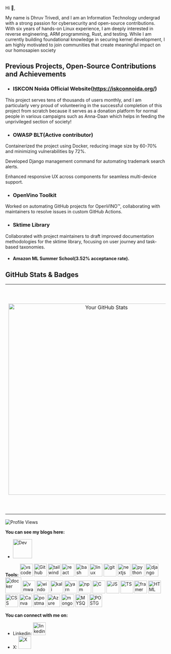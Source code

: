 Hi 👋,

My name is Dhruv Trivedi, and I am an Information Technology undergrad with a strong passion for cybersecurity and open-source contributions. With six years of hands-on Linux experience, I am deeply interested in reverse engineering, ARM programming, Rust, and testing. While I am currently building foundational knowledge in securing kernel development, I am highly motivated to join communities that create meaningful impact on our homosapien society

## Previous Projects, Open-Source Contributions and Achievements

- ### ISKCON Noida Official Website(https://iskconnoida.org/)

This project serves tens of thousands of users monthly, and I am particularly very proud of volunteering in the successful completion of this project from scratch because it serves as a donation platform for normal people in various campaigns such as Anna-Daan which helps in feeding the unprivileged section of society!

- ### OWASP BLT(Active contributor)

Containerized the project using Docker, reducing image size by 60-70% and minimizing vulnerabilities by 72%.

Developed Django management command for automating trademark search alerts.

Enhanced responsive UX across components for seamless multi-device support.

- ### OpenVino Toolkit

Worked on automating GitHub projects for OpenVINO™, collaborating with maintainers to resolve issues in custom
GitHub Actions.

- ### Sktime Library
Collaborated with project maintainers to draft improved documentation methodologies for the sktime library, focusing
on user journey and task-based taxonomies.

- #### Amazon ML Summer School(3.52% acceptance rate).


## GitHub Stats & Badges

<table>
  <tr>
    <!-- GitHub Stats -->
    <td align="center" style="padding: 10px;">
      <img src="https://github-readme-stats.vercel.app/api?username=drvcodenta&show_icons=true&theme=radical" alt="Your GitHub Stats" width="600" />
    </td>
    <!-- Holopin Badges -->
    <td align="center" style="padding: 10px;">
      <a href="https://holopin.io/@drvcodenta">
        <img src="https://holopin.me/drvcodenta" alt="An image of @drvcodenta's Holopin badges" width="700" />
      </a>
    </td>
  </tr>
</table>




![Profile Views](https://komarev.com/ghpvc/?username=drvcodenta&color=brightgreen)

**You can see my blogs here:**
- [<img src='https://cdn6.aptoide.com/imgs/c/c/4/cc4728ef462176c828948f9ce056fa5f_icon.png' alt='Dev' height='60'>](https://dev.to/drvcodenta)


**Tools:**
<img src="https://upload.wikimedia.org/wikipedia/commons/thumb/2/2d/Visual_Studio_Code_1.18_icon.svg/640px-Visual_Studio_Code_1.18_icon.svg.png" alt="vscode" height="40"> 
<img src="https://upload.wikimedia.org/wikipedia/commons/thumb/2/24/Github_logo_svg.svg/640px-Github_logo_svg.svg.png" alt="Github" height="40"> 
<img src="https://upload.wikimedia.org/wikipedia/commons/thumb/d/d5/Tailwind_CSS_Logo.svg/640px-Tailwind_CSS_Logo.svg.png" alt="tailwindcss" height="40"> 
<img src="https://upload.wikimedia.org/wikipedia/commons/thumb/a/a7/React-icon.svg/640px-React-icon.svg.png" alt="react" height="40"> 
<img src="https://upload.wikimedia.org/wikipedia/commons/thumb/8/82/Gnu-bash-logo.svg/640px-Gnu-bash-logo.svg.png" alt="bash" height="40"> 
<img src="https://upload.wikimedia.org/wikipedia/commons/thumb/3/3c/TuxFlat.svg/640px-TuxFlat.svg.png" alt="linux" height="40"> 
<img src="https://upload.wikimedia.org/wikipedia/commons/thumb/e/e0/Git-logo.svg/640px-Git-logo.svg.png" alt="git" height="40"> 
<img src="https://upload.wikimedia.org/wikipedia/commons/thumb/b/ba/Tabler-icons_brand-nextjs.svg/480px-Tabler-icons_brand-nextjs.svg.png" alt="nextjs" height="40">
<img src="https://upload.wikimedia.org/wikipedia/commons/thumb/3/31/Python-logo.png/701px-Python-logo.png" alt="python" height="40">
<img src="https://upload.wikimedia.org/wikipedia/commons/thumb/7/75/Django_logo.svg/640px-Django_logo.svg.png" alt="django" height="40">
<img src="https://upload.wikimedia.org/wikipedia/commons/a/a7/Docker-svgrepo-com.svg" alt="docker" height="50">
<img src="https://upload.wikimedia.org/wikipedia/commons/5/5a/Vmware_workstation_16_icon.svg" alt="vmware workstation pro" height="40">
<img src="https://www.citypng.com/public/uploads/preview/hd-windows-11-logo-icon-transparent-background-701751694967888zqtluh5aaw.png" alt="windows" height="40">
<img src="https://upload.wikimedia.org/wikipedia/commons/2/2b/Kali-dragon-icon.svg" alt="kali" height="40">
<img src="https://upload.wikimedia.org/wikipedia/commons/1/11/Yarn-logo-kitten.svg" alt="yarn" height="40">
<img src="https://upload.wikimedia.org/wikipedia/commons/d/db/Npm-logo.svg" alt="npm" height="40">
<img src="https://upload.wikimedia.org/wikipedia/commons/1/19/C_Logo.png" alt="C" height="40">
<img src="https://upload.wikimedia.org/wikipedia/commons/9/99/Unofficial_JavaScript_logo_2.svg" alt="JS" height="40">
<img src="https://upload.wikimedia.org/wikipedia/commons/4/4c/Typescript_logo_2020.svg" alt="TS" height="40">
<img src="https://cdn.worldvectorlogo.com/logos/framer-motion.svg" alt="framer motion" height="40">
<img src="https://upload.wikimedia.org/wikipedia/commons/6/61/HTML5_logo_and_wordmark.svg" alt="HTML" height="40">
<img src="https://upload.wikimedia.org/wikipedia/commons/3/3d/CSS.3.svg" alt="CSS" height="40">
<img src="https://logos-world.net/wp-content/uploads/2020/02/Canva-Logo.png" alt="Canva" height="40">
<img src="https://upload.wikimedia.org/wikipedia/commons/c/c2/Postman_%28software%29.png" alt="postman" height="40">
<img src="https://upload.wikimedia.org/wikipedia/commons/c/cb/New-azure-logo-square.png" alt="Azure" height="40">
<img src="https://upload.wikimedia.org/wikipedia/commons/0/00/Mongodb-svgrepo-com.svg" alt="mongodb" height="40">
<img src="https://upload.wikimedia.org/wikipedia/commons/0/0a/MySQL_textlogo.svg" alt="MYSQL" height="40" width = "40">
<img src="https://upload.wikimedia.org/wikipedia/commons/2/29/Postgresql_elephant.svg" alt="POSTGRESQL" height="40">


**You can connect with me on:**
- Linkedin: [<img src='https://upload.wikimedia.org/wikipedia/commons/thumb/e/e6/729101_linkedin_icon.png/640px-729101_linkedin_icon.png' alt='linkedin id' height='40'>](https://www.linkedin.com/in/dhruv-trivedi-06a767228?utm_source=share&utm_campaign=share_via&utm_content=profile&utm_medium=android_app)
- X: [<img src='https://upload.wikimedia.org/wikipedia/commons/thumb/5/57/X_logo_2023_%28white%29.png/640px-X_logo_2023_%28white%29.png' alt='X' height='40'>](https://twitter.com/DhruvTr89566170)
